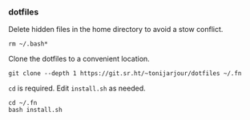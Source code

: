 ### dotfiles

Delete hidden files in the home directory to avoid a stow conflict.

```
rm ~/.bash*
```

Clone the dotfiles to a convenient location.

```
git clone --depth 1 https://git.sr.ht/~tonijarjour/dotfiles ~/.fn
```

`cd` is required. Edit `install.sh` as needed.

```
cd ~/.fn
bash install.sh
```
